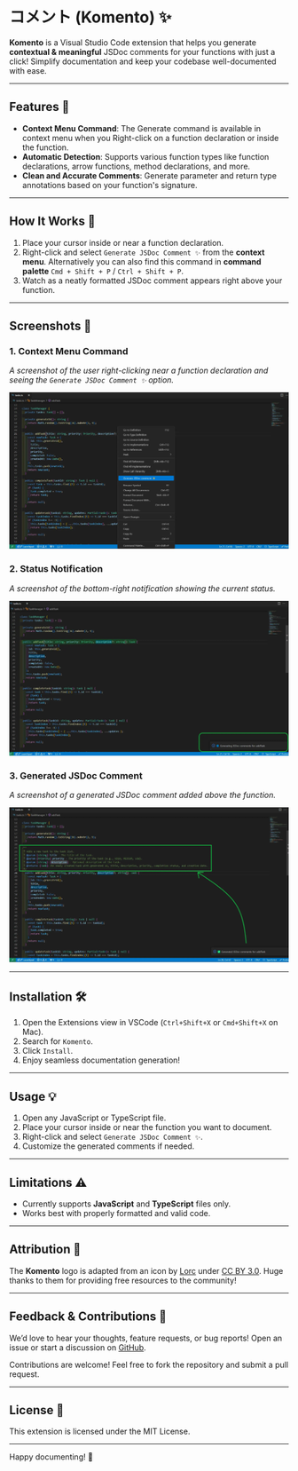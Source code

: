 # コメント (Komento) ✨

**Komento** is a Visual Studio Code extension that helps you generate **contextual & meaningful** JSDoc comments for your functions with just a click! Simplify documentation and keep your codebase well-documented with ease.

<!-- --- -->
<!-- ![Placeholder for Demo GIF](./path-to-demo-gif.gif) -->

---

## Features 🚀

- **Context Menu Command**: The Generate command is available in context menu when you Right-click on a function declaration or inside the function.
- **Automatic Detection**: Supports various function types like function declarations, arrow functions, method declarations, and more.
- **Clean and Accurate Comments**: Generate parameter and return type annotations based on your function's signature.

---

## How It Works 🤔

1. Place your cursor inside or near a function declaration.
2. Right-click and select `Generate JSDoc Comment ✨` from the **context menu**. Alternatively you can also find this command in **command palette** `Cmd + Shift + P` / `Ctrl + Shift + P`.
3. Watch as a neatly formatted JSDoc comment appears right above your function.

---

## Screenshots 📸

### 1. Context Menu Command

_A screenshot of the user right-clicking near a function declaration and seeing the `Generate JSDoc Comment ✨` option._

![Right click to open context menu and click "Generate JSDoc Comment ✨"  1](./public/screenshots/1.rightclick.webp)

### 2. Status Notification

_A screenshot of the bottom-right notification showing the current status._

![A screenshot of the bottom-right notification showing the current status.](./public/screenshots/2.processing.webp)

### 3. Generated JSDoc Comment

_A screenshot of a generated JSDoc comment added above the function._

![A screenshot of a generated JSDoc comment added above the function.](./public/screenshots/3.generated.webp)

---

## Installation 🛠️

1. Open the Extensions view in VSCode (`Ctrl+Shift+X` or `Cmd+Shift+X` on Mac).
2. Search for `Komento`.
3. Click `Install`.
4. Enjoy seamless documentation generation!

---

## Usage 💡

1. Open any JavaScript or TypeScript file.
2. Place your cursor inside or near the function you want to document.
3. Right-click and select `Generate JSDoc Comment ✨`.
4. Customize the generated comments if needed.

---

## Limitations ⚠️

- Currently supports **JavaScript** and **TypeScript** files only.
- Works best with properly formatted and valid code.

---

## Attribution 🌟

The **Komento** logo is adapted from an icon by [Lorc](https://lorcblog.blogspot.com/) under [CC BY 3.0](http://creativecommons.org/licenses/by/3.0/). Huge thanks to them for providing free resources to the community!

---

## Feedback & Contributions 💬

We’d love to hear your thoughts, feature requests, or bug reports! Open an issue or start a discussion on [GitHub](https://github.com/akshay-rajput/komento).

Contributions are welcome! Feel free to fork the repository and submit a pull request.

---

## License 📜

This extension is licensed under the MIT License.

---

Happy documenting! 🎉
